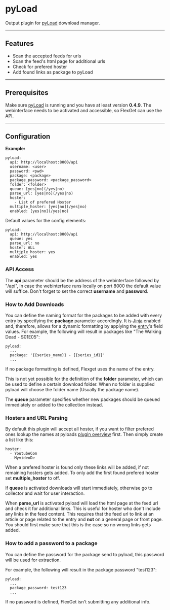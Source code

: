# pyLoad
Output plugin for [pyLoad](http://pyload.net/) download manager.


----
## Features
  * Scan the accepted feeds for urls
  * Scan the feed's html page for additional urls
  * Check for prefered hoster
  * Add found links as package to pyLoad



----
## Prerequisites
Make sure [pyLoad](http://pyload.net) is running and you have at least version **0.4.9**. The webinterface needs to be activated and accessible, so FlexGet can use the API.



----
## Configuration
**Example:**

```
pyload:
  api: http://localhost:8000/api
  username: <user>
  password: <pwd>
  package: <package>
  package_password: <package_password>
  folder: <folder>
  queue: [yes|no](/yes|no)
  parse_url: [yes|no](/yes|no)
  hoster:
    - List of prefered Hoster
  multiple_hoster: [yes|no](/yes|no)
  enabled: [yes|no](/yes|no)
```

Default values for the config elements:
```
pyload:
  api: http://localhost:8000/api
  queue: yes
  parse_url: no
  hoster: ALL
  multiple_hoster: yes
  enabled: yes
```


### API Access
The **api** parameter should be the address of the webinterface followed by "/api", in case the webinterface runs locally on port 8000 the default value will suffice.
Don't forget to set the correct **username** and **password**.

### How to Add Downloads
You can define the naming format for the packages to be added with every entry by specifying the **package** parameter accordingly. It is [Jinja](http://flexget.com/wiki/Jinja) enabled and, therefore, allows for a dynamic formatting by applying the [entry](http://flexget.com/wiki/Entry)'s field values.
For example, the following will result in packages like "The Walking Dead - S01E05":
```
pyload:
  ...
  package: '{{series_name}} - {{series_id}}'
  ...
```

If no package formatting is defined, Flexget uses the name of the entry.

This is not yet possible for the definition of the **folder** parameter, which can be used to define a certain download folder. When no folder is supplied pyload will choose the folder name (Usually the package name).

The **queue** parameter specifies whether new packages should be queued immediately or added to the collection instead.

### Hosters and URL Parsing
By default this plugin will accept all hoster, if you want to filter prefered ones lookup the names at pyloads [plugin overview](https://github.com/pyload/pyload/wiki/Supported-Hoster) first.
Then simply create a list like this:
```
hoster:
  - YoutubeCom
  - MyvideoDe
```

When a prefered hoster is found only these links will be added, if not remaining hosters gets added.
To only add the first found prefered hoster set **multiple_hoster** to off.

If **queue** is activated downloads will start immediately, otherwise go to collector and wait for user interaction.

When **parse_url** is activated pyload will load the html page at the feed url and check it for additional links. This is useful for hoster who don't include any links in the feed content. This requires that the feed url to link at an article or page related to the entry and **not** on a general page or front page. You should first make sure that this is the case so no wrong links gets added.

### How to add a password to a package
You can define the password for the package send to pyload, this password will be used for extraction.

For example, the following will result in the package password "test123":
```
pyload:
  ...
  package_password: test123
  ...
```

If no password is defined, FlexGet isn't submitting any additional info.